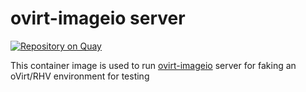 # ovirt-imageio server

[![Repository on Quay](https://quay.io/repository/kubev2v/ovirt-imageio-server/status "Repository on Quay")](https://quay.io/repository/kubev2v/ovirt-imageio-server)

This container image is used to run [ovirt-imageio](https://github.com/ovirt/ovirt-imageio) server for faking an oVirt/RHV environment for testing
